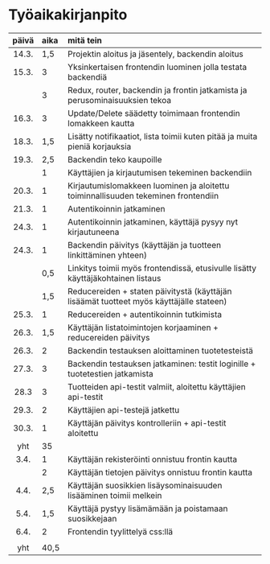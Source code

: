 # Työaikakirjanpito

| päivä | aika | mitä tein  |
| :----:|:-----| :-----|
| 14.3. | 1,5  | Projektin aloitus ja jäsentely, backendin aloitus |
| 15.3. | 3    | Yksinkertaisen frontendin luominen jolla testata backendiä |
|       | 3    | Redux, router, backendin ja frontin jatkamista ja perusominaisuuksien tekoa |
| 16.3. | 3    | Update/Delete säädetty toimimaan frontendin lomakkeen kautta | 
| 18.3. | 1,5  | Lisätty notifikaatiot, lista toimii kuten pitää ja muita pieniä korjauksia | 
| 19.3. | 2,5  | Backendin teko kaupoille | 
|       | 1    | Käyttäjien ja kirjautumisen tekeminen backendiin | 
| 20.3. | 1    | Kirjautumislomakkeen luominen ja aloitettu toiminnallisuuden tekeminen frontendiin |
| 21.3. | 1    | Autentikoinnin jatkaminen |
| 24.3. | 1    | Autentikoinnin jatkaminen, käyttäjä pysyy nyt kirjautuneena |
| 24.3. | 1    | Backendin päivitys (käyttäjän ja tuotteen linkittäminen yhteen) | 
|       | 0,5  | Linkitys toimii myös frontendissä, etusivulle lisätty käyttäjäkohtainen listaus |
|       | 1,5  | Reducereiden + staten päivitystä (käyttäjän lisäämät tuotteet myös käyttäjälle stateen) |
| 25.3. | 1    | Reducereiden + autentikoinnin tutkimista |
| 26.3. | 1,5  | Käyttäjän listatoimintojen korjaaminen + reducereiden päivitys |
| 26.3. | 2    | Backendin testauksen aloittaminen tuotetesteistä |
| 27.3. | 3    | Backendin testauksen jatkaminen: testit loginille + tuotetestien jatkamista |
| 28.3  | 3    | Tuotteiden api-testit valmiit, aloitettu käyttäjien api-testit |
| 29.3. | 2    | Käyttäjien api-testejä jatkettu |
| 30.3. | 1    | Käyttäjän päivitys kontrolleriin + api-testit aloitettu |
| yht   | 35   | |
| 3.4.  | 1    | Käyttäjän rekisteröinti onnistuu frontin kautta |
|       | 2    | Käyttäjän tietojen päivitys onnistuu frontin kautta |
| 4.4.  | 2,5  | Käyttäjän suosikkien lisäysominaisuuden lisääminen toimii melkein |
| 5.4.  | 1,5  | Käyttäjä pystyy lisämämään ja poistamaan suosikkejaan |
| 6.4.  | 2   | Frontendin tyylittelyä css:llä |
||||
| yht   | 40,5   | |